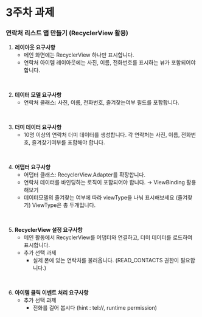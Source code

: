 # 3주차 과제

### **연락처 리스트 앱 만들기 (RecyclerView 활용)**

1. **레이아웃 요구사항**
    - 메인 화면에는 RecyclerView 하나만 표시합니다.
    - 연락처 아이템 레이아웃에는 사진, 이름, 전화번호를 표시하는 뷰가 포함되어야 합니다.

<br>

2. **데이터 모델 요구사항**
    - 연락처 클래스: 사진, 이름, 전화번호, 즐겨찾는여부 필드를 포함합니다.

<br>

3. **더미 데이터 요구사항**
    - 10명 이상의 연락처 더미 데이터를 생성합니다. 각 연락처는 사진, 이름, 전화번호, 즐겨찾기여부를 포함해야 합니다.

<br>

4. **어댑터 요구사항**
    - 어댑터 클래스: RecyclerView.Adapter를 확장합니다.
    - 연락처 데이터를 바인딩하는 로직이 포함되어야 합니다. → ViewBinding 활용 해보기
    - 데이터모델의 즐겨찾는 여부에 따라 viewType을 나눠 표시해보세요 (즐겨찾기) ViewType은 총 두개입니다.

<br>
    
5. **RecyclerView 설정 요구사항**
    - 메인 활동에서 RecyclerView를 어댑터와 연결하고, 더미 데이터를 로드하여 표시합니다.
    - 추가 선택 과제
        - 실제 폰에 있는 연락처를 불러옵니다. (READ_CONTACTS 권한이 필요합니다.)

<br>
    
6. **아이템 클릭 이벤트 처리 요구사항**
    - 추가 선택 과제
        - 전화를 걸어 봅시다 (hint : tel://, runtime permission)
